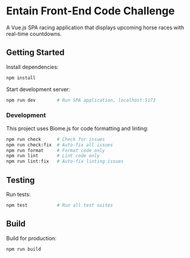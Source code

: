 # Entain Front-End Code Challenge

A Vue.js SPA racing application that displays upcoming horse races with real-time countdowns.

## Getting Started

Install dependencies:

```bash
npm install
```

Start development server:

```bash
npm run dev        # Run SPA application, localhost:5173
```

### Development

This project uses Biome.js for code formatting and linting:

```bash
npm run check      # Check for issues
npm run check:fix  # Auto-fix all issues
npm run format     # Format code only
npm run lint       # Lint code only
npm run lint:fix   # Auto-fix linting issues
```

## Testing

Run tests:

```bash
npm test           # Run all test suites
```

## Build

Build for production:

```bash
npm run build
```

